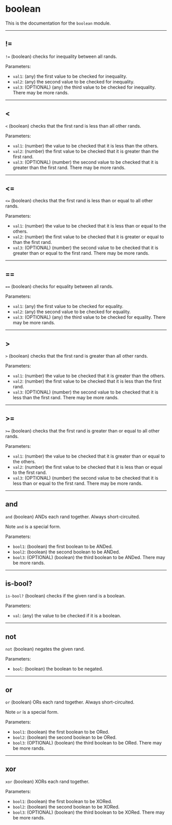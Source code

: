 <!--
NOTE: This documentation is generated automatically!
Rather than editing this file, please update the associated file in stdlib!
Thanks, and have a good day!
-->
# boolean
This is the documentation for the `boolean` module.

---
## !=
`!=` (boolean) checks for inequality between all rands.

Parameters:
* `val1`: (any) the first value to be checked for inequality.
* `val2`: (any) the second value to be checked for inequality.
* `val3`: (OPTIONAL) (any) the third value to be checked for inequality. There may be more rands.

---
## <
`<` (boolean) checks that the first rand is less than all other rands.

Parameters:
* `val1`: (number) the value to be checked that it is less than the others.
* `val2`: (number) the first value to be checked that it is greater than the first rand.
* `val3`: (OPTIONAL) (number) the second value to be checked that it is greater than the first rand. There may be more rands.

---
## <=
`<=` (boolean) checks that the first rand is less than or equal to all other rands.

Parameters:
* `val1`: (number) the value to be checked that it is less than or equal to the others.
* `val2`: (number) the first value to be checked that it is greater or equal to than the first rand.
* `val3`: (OPTIONAL) (number) the second value to be checked that it is greater than or equal to the first rand. There may be more rands.

---
## ==
`==` (boolean) checks for equality between all rands.

Parameters:
* `val1`: (any) the first value to be checked for equality.
* `val2`: (any) the second value to be checked for equality.
* `val3`: (OPTIONAL) (any) the third value to be checked for equality. There may be more rands.

---
## >
`>` (boolean) checks that the first rand is greater than all other rands.

Parameters:
* `val1`: (number) the value to be checked that it is greater than the others.
* `val2`: (number) the first value to be checked that it is less than the first rand.
* `val3`: (OPTIONAL) (number) the second value to be checked that it is less than the first rand. There may be more rands.

---
## >=
`>=` (boolean) checks that the first rand is greater than or equal to all other rands.

Parameters:
* `val1`: (number) the value to be checked that it is greater than or equal to the others.
* `val2`: (number) the first value to be checked that it is less than or equal to the first rand.
* `val3`: (OPTIONAL) (number) the second value to be checked that it is less than or equal to the first rand. There may be more rands.

---
## and
`and` (boolean) ANDs each rand together. Always short-circuited.

Note `and` is a special form.

Parameters:
* `bool1`: (boolean) the first boolean to be ANDed.
* `bool2`: (boolean) the second boolean to be ANDed.
* `bool3`: (OPTIONAL) (boolean) the third boolean to be ANDed. There may be more rands.

---
## is-bool?
`is-bool?` (boolean) checks if the given rand is a boolean.

Parameters:
* `val`: (any) the value to be checked if it is a boolean.

---
## not
`not` (boolean) negates the given rand.

Parameters:
* `bool`: (boolean) the boolean to be negated.

---
## or
`or` (boolean) ORs each rand together. Always short-circuited.

Note `or` is a special form.

Parameters:
* `bool1`: (boolean) the first boolean to be ORed.
* `bool2`: (boolean) the second boolean to be ORed.
* `bool3`: (OPTIONAL) (boolean) the third boolean to be ORed. There may be more rands.

---
## xor
`xor` (boolean) XORs each rand together.

Parameters:
* `bool1`: (boolean) the first boolean to be XORed.
* `bool2`: (boolean) the second boolean to be XORed.
* `bool3`: (OPTIONAL) (boolean) the third boolean to be XORed. There may be more rands.

